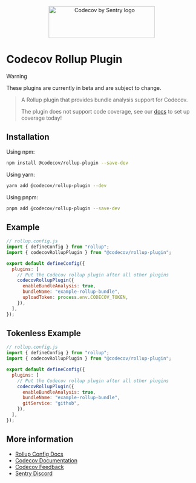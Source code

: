 <p align="center">
  <a href="https://about.codecov.io" target="_blank">
    <img src="https://about.codecov.io/wp-content/themes/codecov/assets/brand/sentry-cobranding/logos/codecov-by-sentry-logo.svg" alt="Codecov by Sentry logo" width="280" height="84">
  </a>
</p>

# Codecov Rollup Plugin

> [!WARNING]  
> These plugins are currently in beta and are subject to change.

> A Rollup plugin that provides bundle analysis support for Codecov.
>
> The plugin does not support code coverage, see our [docs](https://docs.codecov.com/docs/quick-start) to set up coverage today!

## Installation

Using npm:

```bash
npm install @codecov/rollup-plugin --save-dev
```

Using yarn:

```bash
yarn add @codecov/rollup-plugin --dev
```

Using pnpm:

```bash
pnpm add @codecov/rollup-plugin --save-dev
```

## Example

```js
// rollup.config.js
import { defineConfig } from "rollup";
import { codecovRollupPlugin } from "@codecov/rollup-plugin";

export default defineConfig({
  plugins: [
    // Put the Codecov rollup plugin after all other plugins
    codecovRollupPlugin({
      enableBundleAnalysis: true,
      bundleName: "example-rollup-bundle",
      uploadToken: process.env.CODECOV_TOKEN,
    }),
  ],
});
```

## Tokenless Example

```js
// rollup.config.js
import { defineConfig } from "rollup";
import { codecovRollupPlugin } from "@codecov/rollup-plugin";

export default defineConfig({
  plugins: [
    // Put the Codecov rollup plugin after all other plugins
    codecovRollupPlugin({
      enableBundleAnalysis: true,
      bundleName: "example-rollup-bundle",
      gitService: "github",
    }),
  ],
});
```

## More information

- [Rollup Config Docs](https://codecov.github.io/codecov-javascript-bundler-plugins/modules/_codecov_rollup_plugin.html)
- [Codecov Documentation](https://docs.codecov.com/docs)
- [Codecov Feedback](https://github.com/codecov/feedback/discussions)
- [Sentry Discord](https://discord.gg/Ww9hbqr)
